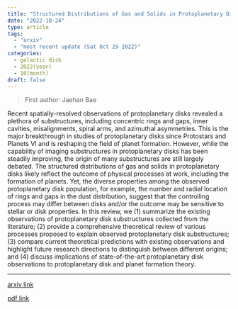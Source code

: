 ```yaml
---
title: "Structured Distributions of Gas and Solids in Protoplanetary Disks"
date: "2022-10-24"
type: article
tags:
  - "arxiv"
  - "most recent update (Sat Oct 29 2022)"
categories:
  - galactic disk
  - 2022(year)
  - 10(month)
draft: false
---
```


> First author: Jaehan Bae

 Recent spatially-resolved observations of protoplanetary disks revealed a
plethora of substructures, including concentric rings and gaps, inner cavities,
misalignments, spiral arms, and azimuthal asymmetries. This is the major
breakthrough in studies of protoplanetary disks since Protostars and Planets VI
and is reshaping the field of planet formation. However, while the capability
of imaging substructures in protoplanetary disks has been steadily improving,
the origin of many substructures are still largely debated. The structured
distributions of gas and solids in protoplanetary disks likely reflect the
outcome of physical processes at work, including the formation of planets. Yet,
the diverse properties among the observed protoplanetary disk population, for
example, the number and radial location of rings and gaps in the dust
distribution, suggest that the controlling process may differ between disks
and/or the outcome may be sensitive to stellar or disk properties. In this
review, we (1) summarize the existing observations of protoplanetary disk
substructures collected from the literature; (2) provide a comprehensive
theoretical review of various processes proposed to explain observed
protoplanetary disk substructures; (3) compare current theoretical predictions
with existing observations and highlight future research directions to
distinguish between different origins; and (4) discuss implications of
state-of-the-art protoplanetary disk observations to protoplanetary disk and
planet formation theory.

---
[arxiv link](http://arxiv.org/abs/2210.13314v1)

[pdf link](http://arxiv.org/pdf/2210.13314v1)